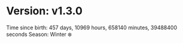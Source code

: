 # Version: v1.3.0
Time since birth: 457 days, 10969 hours, 658140 minutes, 39488400 seconds
Season: Winter ❄️
